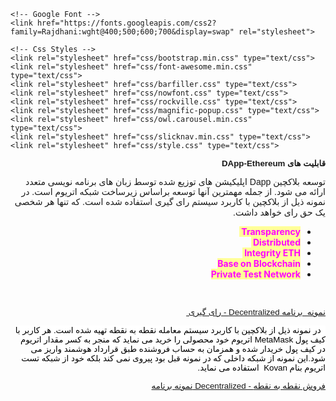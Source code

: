 ﻿<!DOCTYPE html>
<html lang="fa-IR">

<head>
    <meta charset="UTF-8">
    <meta name="description" content="داشبورد ساز  هوشمند">
    <meta name="keywords" content="Dashboard, Data, Information, html, cryptocurrency,btc,eth,blockchain,parachain,kusuma">
    <meta name="viewport" content="width=device-width, initial-scale=1.0">
    <meta http-equiv="X-UA-Compatible" content="ie=edge">
    <title>راهکار هایی برای موفقیت در کسب و کار - بلاکچین و هوشمندسازی</title>

    <!-- Google Font -->
    <link href="https://fonts.googleapis.com/css2?family=Rajdhani:wght@400;500;600;700&display=swap" rel="stylesheet">

    <!-- Css Styles -->
    <link rel="stylesheet" href="css/bootstrap.min.css" type="text/css">
    <link rel="stylesheet" href="css/font-awesome.min.css" type="text/css">
    <link rel="stylesheet" href="css/barfiller.css" type="text/css">
    <link rel="stylesheet" href="css/nowfont.css" type="text/css">
    <link rel="stylesheet" href="css/rockville.css" type="text/css">
    <link rel="stylesheet" href="css/magnific-popup.css" type="text/css">
    <link rel="stylesheet" href="css/owl.carousel.min.css" type="text/css">
    <link rel="stylesheet" href="css/slicknav.min.css" type="text/css">
    <link rel="stylesheet" href="css/style.css" type="text/css">
</head>
<body>
<p dir="rtl" style="text-align: right;"><strong><span style="font-family: tahoma, arial, helvetica, sans-serif; font-size: 10pt;">قابلیت های DApp-Ethereum</span></strong></p>
<p dir="rtl" style="text-align: right;"><span style="font-family: tahoma, arial, helvetica, sans-serif;">توسعه بلاکچین Dapp اپلیکیشن های توزیع شده توسط زبان های برنامه نویسی متعدد ارائه می شود. از جمله مهمترین آنها توسعه براساس زیرساخت شبکه اتریوم است. در نمونه ذیل از بلاکچین با کاربرد سیستم رای گیری استفاده شده است. که تنها هر شخصی یک حق رای خواهد داشت.</span> </p>
<ul dir="rtl">
<li dir="rtl" style="text-align: right;"><span style="background-color: #ffff99; color: #ff00ff;"><strong>Transparency </strong></span></li>
<li dir="rtl" style="text-align: right;"><span style="background-color: #ffff99; color: #ff00ff;"><strong>Distributed </strong></span></li>
<li dir="rtl" style="text-align: right;"><span style="background-color: #ffff99; color: #ff00ff;"><strong>Integrity ETH </strong></span></li>
<li dir="rtl" style="text-align: right;"><span style="color: #ff00ff;"><span style="background-color: #ffff99;"><strong>Base on Blockchain</strong></span></span></li>
<li dir="rtl" style="text-align: right;"><span style="color: #ff00ff;"><span style="background-color: #ffff99;"><strong>Private Test Network</strong></span></span></li>
</ul>
<p style="text-align: right;"> </p>
<p dir="rtl" style="text-align: right;"><span style="font-family: tahoma, arial, helvetica, sans-serif; font-size: 10pt;"><a href="https://www.aparat.com/v/mTl3d" target="_blank">نمونه  برنامه Decentralized - رای گیری </a></span></p>
<p dir="rtl" style="text-align: right;"><span style="font-family: tahoma, arial, helvetica, sans-serif; color: #ff00ff; background-color: #ffffff; font-size: 10pt;"> <span style="color: #000000;"> در نمونه ذیل از بلاکچین با کاربرد سیستم معامله نقطه به نقطه تهیه شده است. هر کاربر با کیف پول MetaMask اتریوم خود محصولی را خرید می نماید که منجر به کسر مقدار اتریوم در کیف پول خریدار شده و همزمان به حساب فروشنده طبق قرارداد هوشمند واریز می شود.این نمونه از شبکه داخلی که در نمونه قبل بود پیروی نمی کند بلکه خود از شبکه تست اتریوم بنام Kovan  استفاده می نماید.</span></span></p>
<p style="text-align: right;"><span style="font-family: tahoma, arial, helvetica, sans-serif; font-size: 10pt;"><a href="https://www.aparat.com/v/QzG5x">نمونه برنامه Decentralized - فروش نقطه به نقطه</a></span></p>
</body></html>
